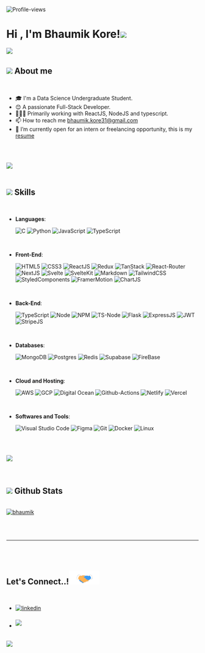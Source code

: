 ![Profile-views](https://komarev.com/ghpvc/?username=korebhaumik&color=blue&style=flat-square&label=visitors)
<h1><b>Hi , I'm Bhaumik Kore!</b><img src="https://media.giphy.com/media/hvRJCLFzcasrR4ia7z/giphy.gif" width="35"></h1>
<p>
  <a href="https://github.com/DenverCoder1/readme-typing-svg"><img src="https://readme-typing-svg.herokuapp.com?font=Poppins&color=cyan&size=25&width=600&height=100&lines=Full-Stack+Web+Developer.+.+.;Data+Science+Undergraduate+Student"></a>
  </p>
<!-- <p>
  <a href="https://github.com/DenverCoder1/readme-typing-svg"><img src="https://readme-typing-svg.herokuapp.com?font=Time+New+Roman&color=cyan&size=25&center=true&vCenter=true&width=600&height=100&lines=Bhaumik+Kore&hearts;++;Self-taught+Front-End+Developer,;Computer+Science+Student,;CTF+Newbie,;Active+Learner/Researcher,;Love+to+learn+new+stuffs..<3"></a> -->
<!-- </p> -->

<!-- <br> -->



	
## <picture><img src = "./about_me.gif" width = 35px></picture> **About me**


<br>

- 🎓 I'm a Data Science Undergraduate Student.
- 😊 A passionate Full-Stack Developer.
- 👨🏻‍💻 Primarily working with ReactJS, NodeJS and typescript.
- 📫 How to reach me [bhaumik.kore31@gmail.com](mailto:bhaumik.kore31@gmail.com)
- 🤝 I’m currently open for an intern or freelancing opportunity, this is my [resume](http://localhost:1235)

<br><br>

<img src="https://user-images.githubusercontent.com/73097560/115834477-dbab4500-a447-11eb-908a-139a6edaec5c.gif"><br><br>

## <img src="https://media2.giphy.com/media/QssGEmpkyEOhBCb7e1/giphy.gif?cid=ecf05e47a0n3gi1bfqntqmob8g9aid1oyj2wr3ds3mg700bl&rid=giphy.gif" width ="25"><b> Skills</b>
<br>

<p align="center">

- **Languages**:
    
    ![C](https://img.shields.io/badge/C%20-%232370ED.svg?style=for-the-badge&logo=c&logoColor=white)
    ![Python](https://img.shields.io/badge/Python%20-%2314354C.svg?style=for-the-badge&logo=python&logoColor=white)
    ![JavaScript](https://img.shields.io/badge/JavaScript%20-%23F7DF1E.svg?style=for-the-badge&logo=javascript&logoColor=black)
    ![TypeScript](https://img.shields.io/badge/TypeScript%20-%23007ACC.svg?style=for-the-badge&logo=typescript&logoColor=white)


<br>   
    
- **Front-End**:

    ![HTML5](https://img.shields.io/badge/HTML5%20-%23E34F26.svg?style=for-the-badge&logo=html5&logoColor=white)
    ![CSS3](https://img.shields.io/badge/CSS%20-%231572B6.svg?style=for-the-badge&logo=css3&logoColor=white)
    ![ReactJS](https://img.shields.io/badge/ReactJS%20-%2320232a.svg?style=for-the-badge&logo=react&logoColor=%2361DAFB)
    ![Redux](https://img.shields.io/badge/Redux%20-%23593d88.svg?style=for-the-badge&logo=redux&logoColor=white)
    ![TanStack](https://img.shields.io/badge/TanStack%20-%23000000.svg?style=for-the-badge&logo=react&logoColor=white)
    ![React-Router](https://img.shields.io/badge/React_Router-CA4245?style=for-the-badge&logo=react-router&logoColor=white)
    ![NextJS](https://img.shields.io/badge/NextJS%20-%23000000.svg?style=for-the-badge&logo=next.js&logoColor=white)
    ![Svelte](https://img.shields.io/badge/Svelte%20-%23FF3E00.svg?style=for-the-badge&logo=svelte&logoColor=white)
    ![SvelteKit](https://img.shields.io/badge/SvelteKit%20-%23FF3E00.svg?style=for-the-badge&logo=svelte&logoColor=white)
    ![Markdown](https://img.shields.io/badge/Markdown%20-%23000000.svg?style=for-the-badge&logo=markdown&logoColor=white)
    ![TailwindCSS](https://img.shields.io/badge/TailwindCSS%20-%2338B2AC.svg?style=for-the-badge&logo=tailwind-css&logoColor=white)
    ![StyledComponents](https://img.shields.io/badge/StyledComponents%20-%23DB7093.svg?style=for-the-badge&logo=styled-components&logoColor=white)
    ![FramerMotion](https://img.shields.io/badge/FramerMotion%20-%23000000.svg?style=for-the-badge&logo=framer&logoColor=white)
    ![ChartJS](https://img.shields.io/badge/ChartJS%20-%23FF6384.svg?style=for-the-badge&logo=chart.js&logoColor=white)
    <!-- ![ReactQuery](https://img.shields.io/badge/ReactQuery%20-%23000000.svg?style=for-the-badge&logo=react&logoColor=white) -->

<br>

- **Back-End**:

    ![TypeScript](https://img.shields.io/badge/TypeScript%20-%23007ACC.svg?style=for-the-badge&logo=typescript&logoColor=white)
    ![Node](https://img.shields.io/badge/Node.js-43853D?style=for-the-badge&logo=node.js&logoColor=white)
    ![NPM](https://img.shields.io/badge/npm-CB3837?style=for-the-badge&logo=npm&logoColor=white)
    ![TS-Node](https://img.shields.io/badge/ts--node-3178C6?style=for-the-badge&logo=ts-node&logoColor=white)
    ![Flask](https://img.shields.io/badge/Flask-000000?style=for-the-badge&logo=flask&logoColor=white)
    ![ExpressJS](https://img.shields.io/badge/Express.js-404D59?style=for-the-badge)
    ![JWT](https://img.shields.io/badge/json%20web%20tokens-323330?style=for-the-badge&logo=json-web-tokens&logoColor=pink)
    ![StripeJS](https://img.shields.io/badge/Stripe-626CD9?style=for-the-badge&logo=Stripe&logoColor=white)

<br>


- **Databases**:

    ![MongoDB](https://img.shields.io/badge/MongoDB-4EA94B?style=for-the-badge&logo=mongodb&logoColor=white)
    ![Postgres](https://img.shields.io/badge/PostgreSQL-316192?style=for-the-badge&logo=postgresql&logoColor=white)
    ![Redis](https://img.shields.io/badge/redis-%23DD0031.svg?&style=for-the-badge&logo=redis&logoColor=white)
    ![Supabase](https://img.shields.io/badge/Supabase-181818?style=for-the-badge&logo=supabase&logoColor=white)
    ![FireBase](https://img.shields.io/badge/Firebase-039BE5?style=for-the-badge&logo=Firebase&logoColor=white)

    
<br>

- **Cloud and Hosting**:

    <!-- ![AWS](https://img.shields.io/badge/Amazon_AWS-FF9900?style=for-the-badge&logo=amazonaws&logoColor=white) -->
    ![AWS](https://img.shields.io/badge/Amazon_AWS-232F3E?style=for-the-badge&logo=amazon-aws&logoColor=white)
    ![GCP](https://img.shields.io/badge/Google_Cloud-4285F4?style=for-the-badge&logo=google-cloud&logoColor=white)
    ![Digital Ocean](https://img.shields.io/badge/Digital_Ocean-0080FF?style=for-the-badge&logo=DigitalOcean&logoColor=white)
    ![Github-Actions](https://img.shields.io/badge/GitHub_Actions-2088FF?style=for-the-badge&logo=github-actions&logoColor=white)
    ![Netlify](https://img.shields.io/badge/Netlify-00C7B7?style=for-the-badge&logo=netlify&logoColor=white)
    ![Vercel](https://img.shields.io/badge/Vercel-000000?style=for-the-badge&logo=vercel&logoColor=white)

<br>

- **Softwares and Tools**:

    ![Visual Studio Code](https://img.shields.io/badge/Visual%20Studio%20Code-0078d7.svg?style=for-the-badge&logo=visual-studio-code&logoColor=white)
    ![Figma](https://img.shields.io/badge/Figma-ff0000?style=for-the-badge&logo=figma&logoColor=white)
    ![Git](https://img.shields.io/badge/git-%23F05033.svg?style=for-the-badge&logo=git&logoColor=white)
    ![Docker](https://img.shields.io/badge/Docker-2CA5E0?style=for-the-badge&logo=docker&logoColor=white)
    ![Linux](https://img.shields.io/badge/Linux-FCC624?style=for-the-badge&logo=linux&logoColor=black) 

<br>

<!-- - **Extras**:

    ![Terminal](https://img.shields.io/badge/Terminal-%23054020?style=for-the-badge&logo=gnu-bash&logoColor=white)
    ![Markdown](https://img.shields.io/badge/markdown-%23000000.svg?style=for-the-badge&logo=markdown&logoColor=white)    -->


</p>

<!-- <br> -->
<br>
<img src="https://user-images.githubusercontent.com/73097560/115834477-dbab4500-a447-11eb-908a-139a6edaec5c.gif"><br><br>


## <img src="https://media.giphy.com/media/iY8CRBdQXODJSCERIr/giphy.gif" style="margin-top: 20px" width="35"><b> Github Stats </b>

<br>

<div>

<a href="https://github.com/korebhaumik/">
  <!-- <img src="https://github-readme-stats.vercel.app/api?username=korebhaumik&include_all_commits=true&count_private=true&show_icons=true&line_height=20&title_color=7A7ADB&icon_color=2234AE&text_color=D3D3D3&bg_color=0,000000,130F40" width="450"/> -->
    <!-- <img src="https://github-readme-stats.vercel.app/api?username=korebhaumik&show_icons=true&theme=dark" width="450"/> -->
  <img src="https://github-readme-stats.vercel.app/api/top-langs?username=korebhaumik&show_icons=true&locale=en&layout=compact&line_height=20&show_icons=true&theme=dark" width="375"  alt="bhaumik"/>

</a>
</div>

<br>
<br>
<br>

-----

<br>
<br>

## <b> Let's Connect..!</b><img src="https://github.com/0xAbdulKhalid/0xAbdulKhalid/raw/main/assets/mdImages/handshake.gif" width ="80">
<br>
<div align='left'>

<ul>

<li>
<a href="https://linkedin.com/in/korebhaumik" target="_blank">
<img src="https://img.shields.io/badge/linkedin:  bhaumik kore-%2300acee.svg?color=405DE6&style=for-the-badge&logo=linkedin&logoColor=white" alt=linkedin style="margin-bottom: 5px;"/>
</a>
</li>

<br>

<li>
<a href="mailto:bhaumik.kore31@gmail.com" target="_blank">
<img src="https://img.shields.io/badge/gmail:  bhaumik.kore31@gmail.com-%23EA4335.svg?style=for-the-badge&logo=gmail&logoColor=white" t=mail style="margin-bottom: 5px;" />
</a>
</li>
	
</ul>
</div>

<br>
<img src="https://user-images.githubusercontent.com/73097560/115834477-dbab4500-a447-11eb-908a-139a6edaec5c.gif">
<br>
<br>
<br>


<!--
**korebhaumik/Korebhaumik** is a ✨ _special_ ✨ repository because its `README.md` (this file) appears on your GitHub profile.

Here are some ideas to get you started:

- 🔭 I’m currently working on ...
- 🌱 I’m currently learning ...
- 👯 I’m looking to collaborate on ...
- 🤔 I’m looking for help with ...
- 💬 Ask me about ...
- 📫 How to reach me: ...
- 😄 Pronouns: ...
- ⚡ Fun fact: ...
-->
